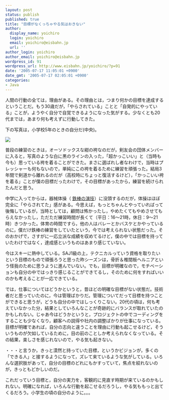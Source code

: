 ```yaml
---
layout: post
status: publish
published: true
title: "目標がなくっちゃやる気はおきない"
author:
  display_name: yoichiro
  login: yoichiro
  email: yoichiro@eisbahn.jp
  url: ''
author_login: yoichiro
author_email: yoichiro@eisbahn.jp
wordpress_id: 91
wordpress_url: http://www.eisbahn.jp/yoichiro/?p=91
date: '2005-07-17 11:05:01 +0900'
date_gmt: '2005-07-17 02:05:01 +0900'
categories:
- Java
---
```


人間の行動の全ては，理由がある。その理由とは，つまり何かの目標を達成するということだ。もう30歳だが，「やらされている」ことと「自発的にやっている」ことが，ようやく自分で自覚できるようになった気がする。少なくとも20代までは，あまり何も考えずに行動してきた。

下の写真は，小学校5年のときの自分だ(中央)。

![](http://www.eisbahn.jp/yoichiro/images/1091394.jpg)

普段の練習のときは，オーソドックスな紺の袴なのだが，剣友会の団体メンバーに入ると，写真のような白に黒のラインの入った，「超かっこいい」と（当時も今も）思っている袴を着ることができた。まさに選ばれし者なわけで，当時はプレッシャーも何もないので，単純にこの袴を着るために練習を頑張った。結局3年間で剣道から離れるのだが（高校時にちょっと復活するけど），「かっこいい袴を着る」ことが僕の目標だったわけで，その目標があったから，練習を続けられたんだと思う。

中学に入ってからは，器械体操（
[鉄棒の演技](http://www02.so-net.ne.jp/~yoichiro/profile/gym.mpg)）に没頭するのだが，体操はほぼ完全に「やらされてた」感がある。今思えば，もっとちゃんとやっていればって後悔しているが，当時としては，顧問は怖かったし，やめたくてもやめさせてもらえなかったし，ただただ練習時間が長くて（平日：16～21時，休日：9～21時）きつかった。体育の時間ですら，他の人はバレーとかバスケとかやっているのに，僕だけ鉄棒の練習をしていたという，今では考えられない状態だった。そのおかげで，さすがに一応立派な成績を収めてるけど，僕の中では目標を持っていたわけではなく，達成感というものはあまり感じていない。

今はスキーに熱中している。SAJ1級の上，テクニカルっていう資格を取りたいという目標のもので頑張ろうと思った昨シーズンは，骨折＆椎間板ヘルニアという怪我のために思うように進んでいない。でも，目標が明確なので，モチベーションも自分の中ではっきり感じることができてるし，そのために何をすればいいのかも考えることが一応できている。

では，仕事についてはどうかというと，昔ほどの明確な目標がない状態だ。技術者だと思っていたのに，今は管理ばかりだ。管理についてだって目標を持つことができると思うが，どうも自分の中ではしっくりこない。20代の頃は，何も考えていなかった分，結果としていろんなことが奇跡的にバランスが取れていたのかもしれない。じゃあ今はどうかというと，プロジェクトの中でコーディングをすることも少なくなり，顧客への説得や社内の調整ばかりが仕事になっている。目標が明確であれば，自分の志向と違うことを理由に行動も起こせるけど，そういうものが欠如しているために，目の前のことしか考えられなくなっている。その結果，楽しさを感じれないので，やる気も起きない。

・・・と言うか，きっと漠然と持っていた目標，というかビジョンが，多くの「できる人」と接するようになって，ズレて来ているような気がしている。いろんな選択肢があって，自分の目標のどれにもかすっていて，焦点を絞れないのが，きっともどかしいのだ。

これだっていう目標と，自分の実力を，客観的に見直す時期が来ているのかもしれない。明確になれば，いろんな行動を起こせるだろうし，やる気ももっと出てくるだろう。小学生の頃の自分のように。。。
